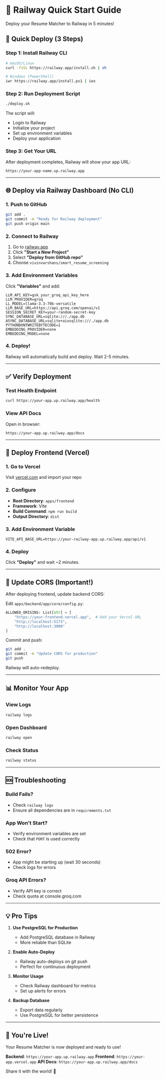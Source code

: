 # 🚂 Railway Quick Start Guide

Deploy your Resume Matcher to Railway in 5 minutes!

## 🎯 Quick Deploy (3 Steps)

### Step 1: Install Railway CLI

```bash
# macOS/Linux
curl -fsSL https://railway.app/install.sh | sh

# Windows (PowerShell)
iwr https://railway.app/install.ps1 | iex
```

### Step 2: Run Deployment Script

```bash
./deploy.sh
```

The script will:
- Login to Railway
- Initialize your project
- Set up environment variables
- Deploy your application

### Step 3: Get Your URL

After deployment completes, Railway will show your app URL:
```
https://your-app-name.up.railway.app
```

---

## 🌐 Deploy via Railway Dashboard (No CLI)

### 1. Push to GitHub

```bash
git add .
git commit -m "Ready for Railway deployment"
git push origin main
```

### 2. Connect to Railway

1. Go to [railway.app](https://railway.app)
2. Click **"Start a New Project"**
3. Select **"Deploy from GitHub repo"**
4. Choose `vivinvarshans/smart_resume_screening`

### 3. Add Environment Variables

Click **"Variables"** and add:

```
LLM_API_KEY=gsk_your_groq_api_key_here
LLM_PROVIDER=groq
LL_MODEL=llama-3.3-70b-versatile
LLM_BASE_URL=https://api.groq.com/openai/v1
SESSION_SECRET_KEY=your-random-secret-key
SYNC_DATABASE_URL=sqlite:///./app.db
ASYNC_DATABASE_URL=sqlite+aiosqlite:///./app.db
PYTHONDONTWRITEBYTECODE=1
EMBEDDING_PROVIDER=none
EMBEDDING_MODEL=none
```

### 4. Deploy!

Railway will automatically build and deploy. Wait 2-5 minutes.

---

## ✅ Verify Deployment

### Test Health Endpoint

```bash
curl https://your-app.up.railway.app/health
```

### View API Docs

Open in browser:
```
https://your-app.up.railway.app/docs
```

---

## 🎨 Deploy Frontend (Vercel)

### 1. Go to Vercel

Visit [vercel.com](https://vercel.com) and import your repo

### 2. Configure

- **Root Directory**: `apps/frontend`
- **Framework**: Vite
- **Build Command**: `npm run build`
- **Output Directory**: `dist`

### 3. Add Environment Variable

```
VITE_API_BASE_URL=https://your-railway-app.up.railway.app/api/v1
```

### 4. Deploy

Click **"Deploy"** and wait ~2 minutes.

---

## 🔧 Update CORS (Important!)

After deploying frontend, update backend CORS:

Edit `apps/backend/app/core/config.py`:

```python
ALLOWED_ORIGINS: List[str] = [
    "https://your-frontend.vercel.app",  # Add your Vercel URL
    "http://localhost:5173",
    "http://localhost:3000"
]
```

Commit and push:
```bash
git add .
git commit -m "Update CORS for production"
git push
```

Railway will auto-redeploy.

---

## 📊 Monitor Your App

### View Logs
```bash
railway logs
```

### Open Dashboard
```bash
railway open
```

### Check Status
```bash
railway status
```

---

## 🆘 Troubleshooting

### Build Fails?
- Check `railway logs`
- Ensure all dependencies are in `requirements.txt`

### App Won't Start?
- Verify environment variables are set
- Check that `PORT` is used correctly

### 502 Error?
- App might be starting up (wait 30 seconds)
- Check logs for errors

### Groq API Errors?
- Verify API key is correct
- Check quota at console.groq.com

---

## 💡 Pro Tips

1. **Use PostgreSQL for Production**
   - Add PostgreSQL database in Railway
   - More reliable than SQLite

2. **Enable Auto-Deploy**
   - Railway auto-deploys on git push
   - Perfect for continuous deployment

3. **Monitor Usage**
   - Check Railway dashboard for metrics
   - Set up alerts for errors

4. **Backup Database**
   - Export data regularly
   - Use PostgreSQL for better persistence

---

## 🎉 You're Live!

Your Resume Matcher is now deployed and ready to use!

**Backend**: `https://your-app.up.railway.app`
**Frontend**: `https://your-app.vercel.app`
**API Docs**: `https://your-app.up.railway.app/docs`

Share it with the world! 🚀
